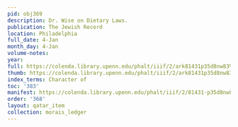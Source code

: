 ```yaml
---
pid: obj369
description: Dr. Wise on Dietary Laws.
publication: The Jewish Record
location: Philadelphia
full_date: 4-Jan
month_day: 4-Jan
volume-notes:
year:
full: https://colenda.library.upenn.edu/phalt/iiif/2/ark81431p35d8nw83%2FSHA256E-s8400176--19b4d4ffe2affa13844962d6aa73342e709323e1ce2078861a30a7ce88c080df.jpeg/full/3500,/0/default.jpg
thumb: https://colenda.library.upenn.edu/phalt/iiif/2/ark81431p35d8nw83%2FSHA256E-s8400176--19b4d4ffe2affa13844962d6aa73342e709323e1ce2078861a30a7ce88c080df.jpeg/full/!200,200/0/default.jpg
index_terms: Character of
toc: '383'
manifest: https://colenda.library.upenn.edu/phalt/iiif/2/81431-p35d8nw83/manifest
order: '368'
layout: qatar_item
collection: morais_ledger
---
```

